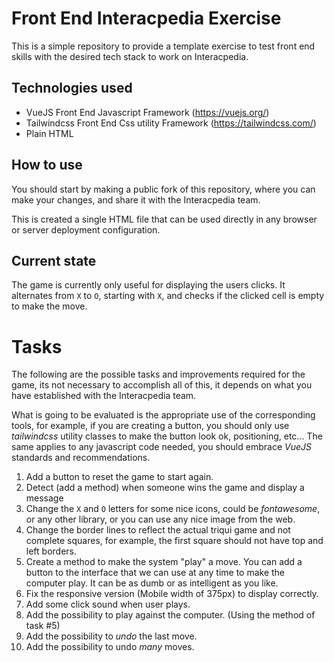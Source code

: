 # Front End Interacpedia Exercise
This is a simple repository to provide a template exercise to test front end skills
with the desired tech stack to work on Interacpedia.

## Technologies used
- VueJS Front End Javascript Framework (https://vuejs.org/)
- Tailwindcss Front End Css utility Framework (https://tailwindcss.com/)
- Plain HTML

## How to use
You should start by making a public fork of this repository, where you can 
make your changes, and share it with the Interacpedia team.

This is created a single HTML file that can be used directly in any browser or server deployment configuration.

## Current state
The game is currently only useful for displaying the users clicks. It alternates from `X` to `O`, starting with `X`, and checks if the 
clicked cell is empty to make the move.

# Tasks
The following are the possible tasks and improvements required for the game, its not necessary to 
accomplish all of this, it depends on what you have established with the Interacpedia team.

What is going to be evaluated is the appropriate use of the corresponding tools, for example, if you
are creating a button, you should only use *tailwindcss* utility classes to make the button look ok, positioning, etc...
The same applies to any javascript code needed, you should embrace *VueJS* standards and recommendations.

1. Add a button to reset the game to start again.
2. Detect (add a method) when someone wins the game and display a message
3. Change the `X` and `O` letters for some nice icons, could be *fontawesome*, or any other library, or you can use any nice image from the web.
4. Change the border lines to reflect the actual triqui game and not complete squares, for example, the first
square should not have top and left borders.
5. Create a method to make the system "play" a move. You can add a button to the interface that we can use 
at any time to make the computer play. It can be as dumb or as intelligent as you like.
6. Fix the responsive version (Mobile width of 375px) to display correctly.
7. Add some click sound when user plays.
8. Add the possibility to play against the computer. (Using the method of task #5)
9. Add the possibility to *undo* the last move. 
10. Add the possibility to undo *many* moves.